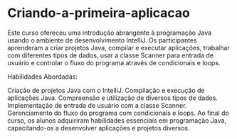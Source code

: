# Criando-a-primeira-aplicacao
Este curso ofereceu uma introdução abrangente à programação Java usando o ambiente de desenvolvimento IntelliJ. Os participantes aprenderam a criar projetos Java, compilar e executar aplicações, trabalhar com diferentes tipos de dados, usar a classe Scanner para entrada de usuário e controlar o fluxo do programa através de condicionais e loops.

Habilidades Abordadas:

Criação de projetos Java com o IntelliJ.
Compilação e execução de aplicações Java.
Compreensão e utilização de diversos tipos de dados.
Implementação de entrada de usuário com a classe Scanner.
Gerenciamento do fluxo do programa com condicionais e loops.
Ao final do curso, os alunos adquiriram habilidades essenciais em programação Java, capacitando-os a desenvolver aplicações e projetos diversos.
